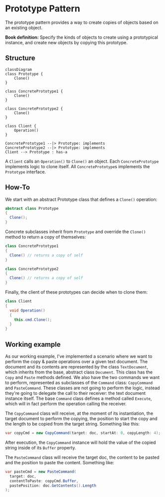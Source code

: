 # Prototype Pattern

The prototype pattern provides a way to create copies of objects based on an existing object.

**Book definition:** Specify the kinds of objects to create using a prototypical instance, and create new objects by copying this prototype.

## Structure

```mermaid
classDiagram
class Prototype {
    Clone()
}

class ConcretePrototype1 {
    Clone()
}

class ConcretePrototype2 {
    Clone()
}

class Client {
    Operation()
}

ConcretePrototype1 --|> Prototype: implements
ConcretePrototype2 --|> Prototype: implements
Client --> Prototype : has-a
```

A `Client` calls an `Operation()` to `Clone()` an object. Each `ConcretePrototype` implements logic to clone itself. All `ConcretePrototype`s implements the `Prototype` interface.

## How-To

We start with an abstract Prototype class that defines a `Clone()` operation:

```csharp
abstract class Prototype
{
  Clone();
}
```

Concrete subclasses inherit from `Prototype` and override the `Clone()` method to return a copy of themselves:

```csharp
class ConcretePrototype1
{
  Clone() // returns a copy of self
}

class ConcretePrototype2
{
  Clone() // returns a copy of self
}
```

Finally, the client of these prototypes can decide when to clone them:

```csharp
class Client
{
  void Operation()
  {
    this.cmd.Clone();
  }
}
```

## Working example

As our working example, I've implemented a scenario where we want to perform the copy & paste operations over a given text document. The document and its contents are represented by the class `TextDocument`, which inherits from the base, abstract class `Document`. This class has the `Copy` and `Paste` methods defined. We also have the two commands we want to perform, represented as subclasses of the `Command` class: `CopyCommand` and `PasteCommand`. These classes are not going to perform the logic, instead they're going to delegate the call to their receiver: the text document instance itself. The base `Command` class defines a method called `Execute`, which will in fact perform the operation calling the receiver.

The `CopyCommand` class will receive, at the moment of its instantiation, the target document to perform the copying, the position to start the copy and the length to be copied from the target string. Something like this:

```csharp
var copyCmd = new CopyCommand(target: doc, startAt: 0, copyLength: 4);
```

After execution, the `CopyCommand` instance will hold the value of the copied string inside of its `Buffer` property.

The `PasteCommand` class will receive the target doc, the content to be pasted and the position to paste the content. Something like:

```csharp
var pasteCmd = new PasteCommand(
  target: doc,
  contentToPaste: copyCmd.Buffer,
  pastePosition: doc.GetContents().Length
);
```

